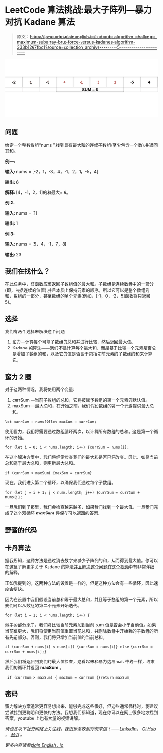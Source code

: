 # LeetCode 算法挑战:最大子阵列—暴力对抗 Kadane 算法

> 原文：<https://javascript.plainenglish.io/leetcode-algorithm-challenge-maximum-subarray-brut-force-versus-kadanes-algorithm-333b1267fbc1?source=collection_archive---------5----------------------->

![](img/1d600df041a141cf83861d8f709e08ca.png)

## 问题

给定一个整数数组“nums ”,找到具有最大和的连续子数组(至少包含一个数),并返回其和。

**例一:**

**输入:** nums = [-2，1，-3，4，-1，2，1，-5，4]

**输出:** 6

**解释:** [4，-1，2，1]的和最大= 6。

**例 2:**

**输入:** nums = [1]

**输出:** 1

**例 3:**

**输入:** nums = [5，4，-1，7，8]

**输出:** 23

## 我们在找什么？

在此任务中，该函数应该返回子数组值的最大和。子数组是连续数组中的一部分(即，占据连续的位置),并且本质上保持元素的顺序。所以它可以是整个数组的和，数组的一部分，甚至数组的单个元素(例如，[-1，0，-2，5]函数将只返回 5)。

## 选择

我们有两个选择来解决这个问题

1.  蛮力—计算每个可能子数组的总和并进行比较，然后返回最大值。
2.  Kadane 的算法——我们不是计算每个最大和，而是基于比较一个元素是否总是增加子数组的和，以及它的值是否高于包括先前元素的子数组的和来计算它。

## 蛮力 2 圈

对于这两种情况，我将使用两个变量:

1.  currSum —当前子数组的总和，它将被赋予数组的第一个元素的默认值。
2.  maxSum —最大总和，在开始之前，我们假设数组的第一个元素提供最大总和。

```
let currSum = nums[0]let maxSum = currSum;
```

使用蛮力，我们将需要通过数组循环两次，以计算所有数组的总和。这是第一个循环的开始。

```
for (let i = 0; i < nums.length; i++) {currSum = nums[i];
```

在这个解决方案中，我们将经常检查我们的最大和是否已经改变。因此，如果当前总和高于最大总和，则更新最大总和。

```
if (currSum > maxSum) {maxSum = currSum}
```

现在，我们进入第二个循环，以确保我们通过每个子数组。

```
for (let j = i + 1; j < nums.length; j++) {currSum = currSum + nums[j];
```

一旦我们到了那里，我们会检查越来越多，如果我们找到一个最大值。一旦我们完成了这个双循环 ***maxSum*** 将保存可以返回的答案。

## 野蛮的代码

## 卡丹算法

据我所知，这种方法是通过消去数字来减少子阵列的和，从而得到最大值。你可以在这里了解更多关于 Kadane 的算法[并且解决这个问题在](https://en.wikipedia.org/wiki/Maximum_subarray_problem#Kadane's_algorithm)[这个视频](https://www.youtube.com/watch?v=jnoVtCKECmQ)中有非常详细的解释。

正如我提到的，这两种方法的设置是一样的，但是这种方法会有一些循环，因此速度会更快。

因为在设置中我们假设当前总和等于最大总和，并且等于数组的第一个元素，所以我们可以从数组的第二个元素开始迭代。

```
for (let i = 1; i < nums.length; i++) {
```

棘手的部分来了，我们将比较当前元素加到当前 sum 值是否会小于当前值。如果当前值更大，我们将使用当前值重置当前总和，并删除数组中开始新的子数组的所有先前部分。否则，我们将只增加当前值的当前总和。

```
if (currSum + nums[i] < nums[i]) {currSum = nums[i]} else {currSum = currSum + nums[i];}
```

然后我们将返回到我们的最大值检查，这看起来和暴力选项 exit 中的一样，结束我们的循环并返回 **maxSum** 。

```
 if (currSum > maxSum) { maxSum = currSum }}return maxSum;
```

## 密码

蛮力解决方案通常更容易想出来，能够完成这些很好，但这些通常很耗时，我建议尝试找到更聪明和更快的方法。我想我们都知道，现在你可以在网上很多地方找到答案，youtube 上也有大量的视频讲解。

*请也在以下社交网络上关注我，我很乐意收到你的来信！——*[*LinkedIn*](https://www.linkedin.com/in/nick-solonyy/)*，* [*GitHub*](https://github.com/nicksolony) ， [*脸书*](https://www.facebook.com/nick.solony) *。*

*更多内容请看*[*plain English . io*](http://plainenglish.io/)